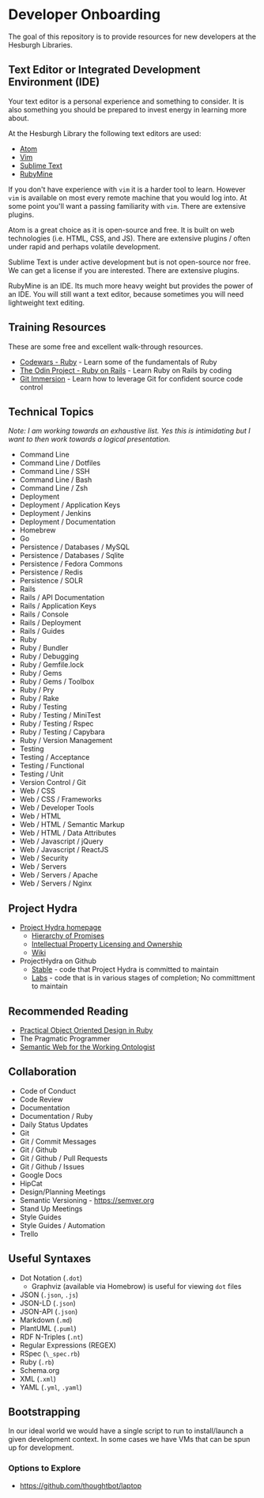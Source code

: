 # Developer Onboarding

The goal of this repository is to provide resources for new developers at the Hesburgh Libraries.

## Text Editor or Integrated Development Environment (IDE)

Your text editor is a personal experience and something to consider.
It is also something you should be prepared to invest energy in learning more about.

At the Hesburgh Library the following text editors are used:

* [Atom](https://atom.io/)
* [Vim](http://www.vim.org/)
* [Sublime Text](https://www.sublimetext.com/)
* [RubyMine](https://www.jetbrains.com/ruby/)

If you don't have experience with `vim` it is a harder tool to learn.
However `vim` is available on most every remote machine that you would log into.
At some point you'll want a passing familiarity with `vim`.
There are extensive plugins.

Atom is a great choice as it is open-source and free.
It is built on web technologies (i.e. HTML, CSS, and JS).
There are extensive plugins / often under rapid and perhaps volatile development.

Sublime Text is under active development but is not open-source nor free.
We can get a license if you are interested.
There are extensive plugins.

RubyMine is an IDE. Its much more heavy weight but provides the power of an IDE.
You will still want a text editor, because sometimes you will need lightweight text editing.

## Training Resources

These are some free and excellent walk-through resources.

* [Codewars - Ruby](http://www.codewars.com/?language=ruby) - Learn some of the fundamentals of Ruby
* [The Odin Project - Ruby on Rails](http://www.theodinproject.com/ruby-on-rails) - Learn Ruby on Rails by coding
* [Git Immersion](http://gitimmersion.com) - Learn how to leverage Git for confident source code control

## Technical Topics

_Note: I am working towards an exhaustive list. Yes this is intimidating but I want to then work towards a logical presentation._

* Command Line
* Command Line / Dotfiles
* Command Line / SSH
* Command Line / Bash
* Command Line / Zsh
* Deployment
* Deployment / Application Keys
* Deployment / Jenkins
* Deployment / Documentation
* Homebrew
* Go
* Persistence / Databases / MySQL
* Persistence / Databases / Sqlite
* Persistence / Fedora Commons
* Persistence / Redis
* Persistence / SOLR
* Rails
* Rails / API Documentation
* Rails / Application Keys
* Rails / Console
* Rails / Deployment
* Rails / Guides
* Ruby
* Ruby / Bundler
* Ruby / Debugging
* Ruby / Gemfile.lock
* Ruby / Gems
* Ruby / Gems / Toolbox
* Ruby / Pry
* Ruby / Rake
* Ruby / Testing
* Ruby / Testing / MiniTest
* Ruby / Testing / Rspec
* Ruby / Testing / Capybara
* Ruby / Version Management
* Testing
* Testing / Acceptance
* Testing / Functional
* Testing / Unit
* Version Control / Git
* Web / CSS
* Web / CSS / Frameworks
* Web / Developer Tools
* Web / HTML
* Web / HTML / Semantic Markup
* Web / HTML / Data Attributes
* Web / Javascript / jQuery
* Web / Javascript / ReactJS
* Web / Security
* Web / Servers
* Web / Servers / Apache
* Web / Servers / Nginx

## Project Hydra

* [Project Hydra homepage](http://projecthydra.org/)
  - [Hierarchy of Promises](https://wiki.duraspace.org/display/hydra/Hydra+Stack+-+The+Hierarchy+of+Promises)
  - [Intellectual Property Licensing and Ownership](https://wiki.duraspace.org/display/hydra/Hydra+Project+Intellectual+Property+Licensing+and+Ownership)
  - [Wiki](https://wiki.duraspace.org/display/hydra/The+Hydra+Project)
* ProjectHydra on Github
  - [Stable](https://github.com/projecthydra) - code that Project Hydra is committed to maintain
  - [Labs](https://github.com/projecthydra-labs) - code that is in various stages of completion; No committment to maintain

## Recommended Reading

* [Practical Object Oriented Design in Ruby](http://www.poodr.com/)
* The Pragmatic Programmer
* [Semantic Web for the Working Ontologist](http://www.amazon.com/Semantic-Web-Working-Ontologist-Effective/dp/0123735564)

## Collaboration

* Code of Conduct
* Code Review
* Documentation
* Documentation / Ruby
* Daily Status Updates
* Git
* Git / Commit Messages
* Git / Github
* Git / Github / Pull Requests
* Git / Github / Issues
* Google Docs
* HipCat
* Design/Planning Meetings
* Semantic Versioning - https://semver.org
* Stand Up Meetings
* Style Guides
* Style Guides / Automation
* Trello

## Useful Syntaxes

* Dot Notation (`.dot`)
  * Graphviz (available via Homebrow) is useful for viewing `dot` files
* JSON (`.json`, `.js`)
* JSON-LD (`.json`)
* JSON-API (`.json`)
* Markdown (`.md`)
* PlantUML (`.puml`)
* RDF N-Triples (`.nt`)
* Regular Expressions (REGEX)
* RSpec (`\_spec.rb`)
* Ruby (`.rb`)
* Schema.org
* XML (`.xml`)
* YAML (`.yml`, `.yaml`)

## Bootstrapping

In our ideal world we would have a single script to run to install/launch a given development context.
In some cases we have VMs that can be spun up for development.

### Options to Explore

* https://github.com/thoughtbot/laptop
